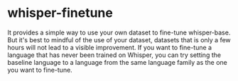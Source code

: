 # whisper-finetune
It provides a simple way to use your own dataset to fine-tune whisper-base. But it's best to mindful of the use of your dataset, datasets that is only a few hours will not lead to a visible improvement. If you want to fine-tune a language that has never been trained on Whisper, you can try setting the baseline language to a language from the same language family as the one you want to fine-tune.

